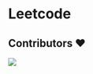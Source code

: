 # Leetcode

## Contributors ❤️
<a href="https://github.com/onkardighe/Leetcode/graphs/contributors">
  <img src="https://contrib.rocks/image?repo=onkardighe/Leetcode" />
</a>
